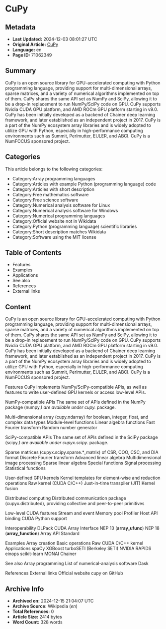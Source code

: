 # CuPy

## Metadata
- **Last Updated:** 2024-12-03 08:01:27 UTC
- **Original Article:** [CuPy](https://en.wikipedia.org/wiki/CuPy)
- **Language:** en
- **Page ID:** 71062349

## Summary
CuPy is an open source library for GPU-accelerated computing with Python programming language, providing support for multi-dimensional arrays, sparse matrices, and a variety of numerical algorithms implemented on top of them.
CuPy shares the same API set as NumPy and SciPy, allowing it to be a drop-in replacement to run NumPy/SciPy code on GPU. CuPy supports Nvidia CUDA GPU platform, and AMD ROCm GPU platform starting in v9.0.
CuPy has been initially developed as a backend of Chainer deep learning framework, and later established as an independent project in 2017.
CuPy is a part of the NumPy ecosystem array libraries and is widely adopted to utilize GPU with Python, especially in high-performance computing environments such as Summit, Perlmutter, EULER, and ABCI.
CuPy is a NumFOCUS sponsored project.

## Categories
This article belongs to the following categories:

- Category:Array programming languages
- Category:Articles with example Python (programming language) code
- Category:Articles with short description
- Category:Free mathematics software
- Category:Free science software
- Category:Numerical analysis software for Linux
- Category:Numerical analysis software for Windows
- Category:Numerical programming languages
- Category:Official website not in Wikidata
- Category:Python (programming language) scientific libraries
- Category:Short description matches Wikidata
- Category:Software using the MIT license

## Table of Contents

- Features
- Examples
- Applications
- See also
- References
- External links

## Content

CuPy is an open source library for GPU-accelerated computing with Python programming language, providing support for multi-dimensional arrays, sparse matrices, and a variety of numerical algorithms implemented on top of them.
CuPy shares the same API set as NumPy and SciPy, allowing it to be a drop-in replacement to run NumPy/SciPy code on GPU. CuPy supports Nvidia CUDA GPU platform, and AMD ROCm GPU platform starting in v9.0.
CuPy has been initially developed as a backend of Chainer deep learning framework, and later established as an independent project in 2017.
CuPy is a part of the NumPy ecosystem array libraries and is widely adopted to utilize GPU with Python, especially in high-performance computing environments such as Summit, Perlmutter, EULER, and ABCI.
CuPy is a NumFOCUS sponsored project.

Features
CuPy implements NumPy/SciPy-compatible APIs, as well as features to write user-defined GPU kernels or access low-level APIs.

NumPy-compatible APIs
The same set of APIs defined in the NumPy package (numpy.*) are available under cupy.* package.

Multi-dimensional array (cupy.ndarray) for boolean, integer, float, and complex data types
Module-level functions
Linear algebra functions
Fast Fourier transform
Random number generator

SciPy-compatible APIs
The same set of APIs defined in the SciPy package (scipy.*) are available under cupyx.scipy.* package.

Sparse matrices (cupyx.scipy.sparse.*_matrix) of CSR, COO, CSC, and DIA format
Discrete Fourier transform
Advanced linear algebra
Multidimensional image processing
Sparse linear algebra
Special functions
Signal processing
Statistical functions

User-defined GPU kernels
Kernel templates for element-wise and reduction operations
Raw kernel (CUDA C/C++)
Just-in-time transpiler (JIT)
Kernel fusion

Distributed computing
Distributed communication package (cupyx.distributed), providing collective and peer-to-peer primitives

Low-level CUDA features
Stream and event
Memory pool
Profiler
Host API binding
CUDA Python support

Interoperability
DLPack
CUDA Array Interface
NEP 13 (__array_ufunc__)
NEP 18 (__array_function__)
Array API Standard

Examples
Array creation
Basic operations
Raw CUDA C/C++ kernel
Applications
spaCy
XGBoost
turboSETI (Berkeley SETI)
NVIDIA RAPIDS
einops
scikit-learn
MONAI
Chainer

See also
Array programming
List of numerical-analysis software
Dask

References
External links
Official website
cupy on GitHub

## Archive Info
- **Archived on:** 2024-12-15 21:04:07 UTC
- **Archive Source:** Wikipedia (_en_)
- **Total References:** 0
- **Article Size:** 2414 bytes
- **Word Count:** 328 words
